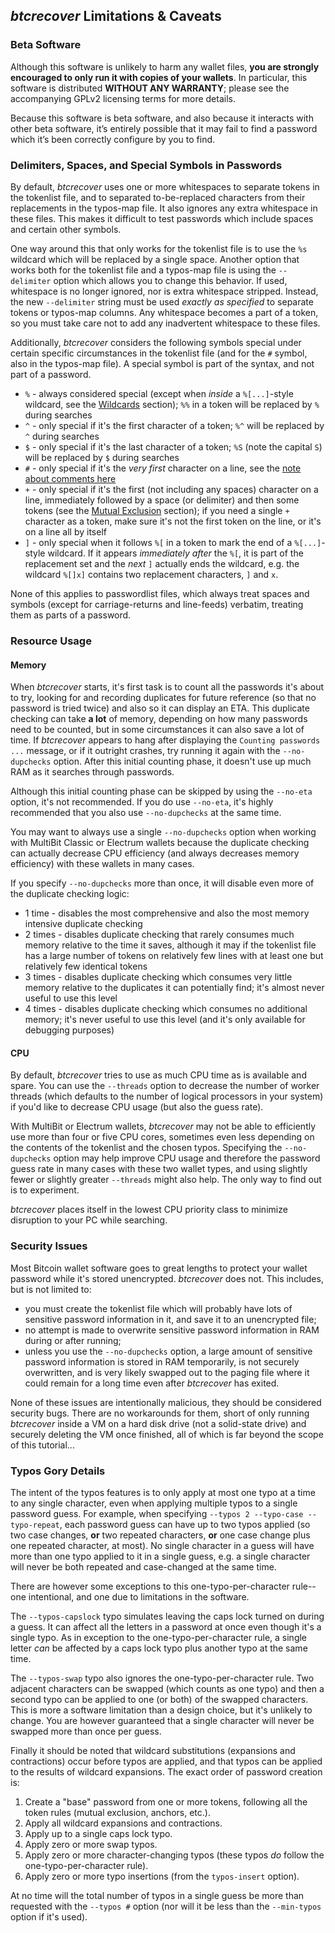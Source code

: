 ## *btcrecover* Limitations & Caveats ##

### Beta Software ###

Although this software is unlikely to harm any wallet files, **you are strongly encouraged to only run it with copies of your wallets**. In particular, this software is distributed **WITHOUT ANY WARRANTY**; please see the accompanying GPLv2 licensing terms for more details.

Because this software is beta software, and also because it interacts with other beta software, it’s entirely possible that it may fail to find a password which it’s been correctly configure by you to find.

### Delimiters, Spaces, and Special Symbols in Passwords ###

By default, *btcrecover* uses one or more whitespaces to separate tokens in the tokenlist file, and to separated to-be-replaced characters from their replacements in the typos-map file. It also ignores any extra whitespace in these files. This makes it difficult to test passwords which include spaces and certain other symbols.

One way around this that only works for the tokenlist file is to use the `%s` wildcard which will be replaced by a single space. Another option that works both for the tokenlist file and a typos-map file is using the `--delimiter` option which allows you to change this behavior. If used, whitespace is no longer ignored, nor is extra whitespace stripped. Instead, the new `--delimiter` string must be used *exactly as specified* to separate tokens or typos-map columns. Any whitespace becomes a part of a token, so you must take care not to add any inadvertent whitespace to these files.

Additionally, *btcrecover* considers the following symbols special under certain specific circumstances in the tokenlist file (and for the `#` symbol, also in the typos-map file). A special symbol is part of the syntax, and not part of a password.

 * `%` - always considered special (except when *inside* a `%[...]`-style wildcard, see the [Wildcards](TUTORIAL.md#expanding-wildcards) section); `%%` in a token will be replaced by `%` during searches
 * `^` - only special if it's the first character of a token; `%^` will be replaced by `^` during searches
 * `$` - only special if it's the last character of a token; `%S` (note the capital `S`) will be replaced by `$` during searches
 * `#` - only special if it's the *very first* character on a line, see the [note about comments here](TUTORIAL.md#basics)
 * `+` - only special if it's the first (not including any spaces) character on a line, immediately followed by a space (or delimiter) and then some tokens (see the [Mutual Exclusion](TUTORIAL.md#mutual-exclusion) section); if you need  a single `+` character as a token, make sure it's not the first token on the line, or it's on a line all by itself
 * `]` - only special when it follows `%[` in a token to mark the end of a `%[...]`-style wildcard. If it appears *immediately after* the `%[`, it is part of the replacement set and the *next* `]` actually ends the wildcard, e.g. the wildcard `%[]x]` contains two replacement characters, `]` and `x`. 

None of this applies to passwordlist files, which always treat spaces and symbols (except for carriage-returns and line-feeds) verbatim, treating them as parts of a password.

### Resource Usage ###

#### Memory ####

When *btcrecover* starts, it's first task is to count all the passwords it's about to try, looking for and recording duplicates for future reference (so that no password is tried twice) and also so it can display an ETA. This duplicate checking can take **a lot** of memory, depending on how many passwords need to be counted, but in some circumstances it can also save a lot of time. If *btcrecover* appears to hang after displaying the `Counting passwords ...` message, or if it outright crashes, try running it again with the `--no-dupchecks` option. After this initial counting phase, it doesn't use up much RAM as it searches through passwords.

Although this initial counting phase can be skipped by using the `--no-eta` option, it's not recommended. If you do use `--no-eta`, it's highly recommended that you also use `--no-dupchecks` at the same time.

You may want to always use a single `--no-dupchecks` option when working with MultiBit Classic or Electrum wallets because the duplicate checking can actually decrease CPU efficiency (and always decreases memory efficiency) with these wallets in many cases.

If you specify `--no-dupchecks` more than once, it will disable even more of the duplicate checking logic:

 * 1 time - disables the most comprehensive and also the most memory intensive duplicate checking
 * 2 times - disables duplicate checking that rarely consumes much memory relative to the time it saves, although it may if the tokenlist file has a large number of tokens on relatively few lines with at least one but relatively few identical tokens
 * 3 times - disables duplicate checking which consumes very little memory relative to the duplicates it can potentially find; it's almost never useful to use this level
 * 4 times - disables duplicate checking which consumes no additional memory; it's never useful to use this level (and it's only available for debugging purposes)

#### CPU ####

By default, *btcrecover* tries to use as much CPU time as is available and spare. You can use the `--threads` option to decrease the number of worker threads (which defaults to the number of logical processors in your system) if you'd like to decrease CPU usage (but also the guess rate).

With MultiBit or Electrum wallets, *btcrecover* may not be able to efficiently use more than four or five CPU cores, sometimes even less depending on the contents of the tokenlist and the chosen typos. Specifying the `--no-dupchecks` option may help improve CPU usage and therefore the password guess rate in many cases with these two wallet types, and using slightly fewer or slightly greater `--threads` might also help. The only way to find out is to experiment.

*btcrecover* places itself in the lowest CPU priority class to minimize disruption to your PC while searching.

### Security Issues ###

Most Bitcoin wallet software goes to great lengths to protect your wallet password while it's stored unencrypted. *btcrecover* does not. This includes, but is not limited to:

 * you must create the tokenlist file which will probably have lots of sensitive password information in it, and save it to an unencrypted file;
 * no attempt is made to overwrite sensitive password information in RAM during or after running;
 * unless you use the `--no-dupchecks` option, a large amount of sensitive password information is stored in RAM temporarily, is not securely overwritten, and is very likely swapped out to the paging file where it could remain for a long time even after *btcrecover* has exited.

None of these issues are intentionally malicious, they should be considered security bugs. There are no workarounds for them, short of only running *btcrecover* inside a VM on a hard disk drive (not a solid-state drive) and securely deleting the VM once finished, all of which is far beyond the scope of this tutorial...

### Typos Gory Details ###

The intent of the typos features is to only apply at most one typo at a time to any single character, even when applying multiple typos to a single password guess. For example, when specifying `--typos 2 --typo-case --typo-repeat`, each password guess can have up to two typos applied (so two case changes, **or** two repeated characters, **or** one case change plus one repeated character, at most). No single character in a guess will have more than one typo applied to it in a single guess, e.g. a single character will never be both repeated and case-changed at the same time.

There are however some exceptions to this one-typo-per-character rule-- one intentional, and one due to limitations in the software.

The `--typos-capslock` typo simulates leaving the caps lock turned on during a guess. It can affect all the letters in a password at once even though it's a single typo. As in exception to the one-typo-per-character rule, a single letter *can* be affected by a caps lock typo plus another typo at the same time.

The `--typos-swap` typo also ignores the one-typo-per-character rule. Two adjacent characters can be swapped (which counts as one typo) and then a second typo can be applied to one (or both) of the swapped characters. This is more a software limitation than a design choice, but it's unlikely to change. You are however guaranteed that a single character will never be swapped more than once per guess.

Finally it should be noted that wildcard substitutions (expansions and contractions) occur before typos are applied, and that typos can be applied to the results of wildcard expansions. The exact order of password creation is:

 1. Create a "base" password from one or more tokens, following all the token rules (mutual exclusion, anchors, etc.).
 2. Apply all wildcard expansions and contractions.
 3. Apply up to a single caps lock typo.
 4. Apply zero or more swap typos.
 5. Apply zero or more character-changing typos (these typos *do* follow the one-typo-per-character rule).
 6. Apply zero or more typo insertions (from the `typos-insert` option).

At no time will the total number of typos in a single guess be more than requested with the `--typos #` option (nor will it be less than the `--min-typos` option if it's used).
